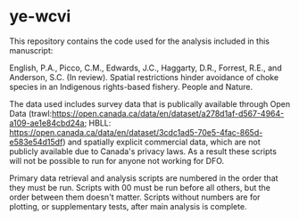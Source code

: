 # ye-wcvi

This repository contains the code used for the analysis included in this manuscript:

English, P.A., Picco, C.M., Edwards, J.C., Haggarty, D.R., Forrest, R.E., and Anderson, S.C. (In review). 
Spatial restrictions hinder avoidance of choke species in an Indigenous rights-based fishery. People and Nature.

The data used includes survey data that is publically available through Open Data (trawl:https://open.canada.ca/data/en/dataset/a278d1af-d567-4964-a109-ae1e84cbd24a; HBLL: https://open.canada.ca/data/en/dataset/3cdc1ad5-70e5-4fac-865d-e583e54d15df) and 
spatially explicit commercial data, which are not publicly available due to Canada's privacy laws. 
As a result these scripts will not be possible to run for anyone not working for DFO.

Primary data retrieval and analysis scripts are numbered in the order that they must be run. 
Scripts with 00 must be run before all others, but the order between them doesn't matter. 
Scripts without numbers are for plotting, or supplementary tests, after main analysis is complete. 
